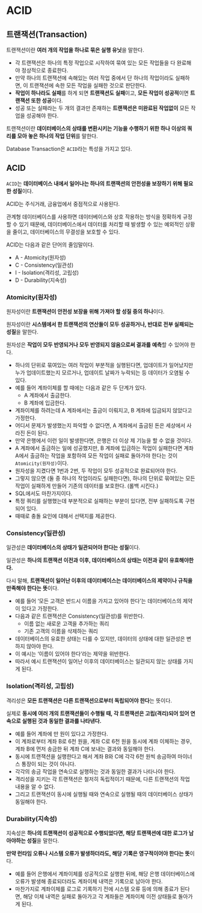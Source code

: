 # ACID

## 트랜잭션(Transaction)

트랜잭션이란 **여러 개의 작업을 하나로 묶은 실행 유닛**을 말한다.

- 각 트랜잭션은 하나의 특정 작업으로 시작하여 묶여 있는 모든 작업들을 다 완료해야 정상적으로 종료한다.
- 만약 하나의 트랜잭션에 속해있는 여러 작업 중에서 단 하나의 작업이라도 실패하면, 이 트랜잭션에 속한 모든 작업을 실패한 것으로 판단한다.
- **작업이 하나라도 실패**를 하게 되면 **트랜잭션도 실패**이고, **모든 작업이 성공적**이면 **트랜잭션 또한 성공**이다.
- 성공 또는 실패라는 두 개의 결과만 존재하는 **트랜잭션은 미완료된 작업없이** 모든 작업을 성공해야 한다.

트랜잭션이란 **데이터베이스의 상태를 변환시키는 기능을 수행하기 위한 하나 이상의 쿼리를 모아 놓은 하나의 작업 단위**를 말한다.

Database Transaction은 `ACID`라는 특성을 가지고 있다.

## ACID

`ACID`는 **데이터베이스 내에서 일어나는 하나의 트랜잭션의 안전성을 보장하기 위해 필요한 성질**이다.

ACID는 주식거래, 금융업에서 중점적으로 사용된다.

관계형 데이터베이스를 사용하면 데이터베이스와 상호 작용하는 방식을 정확하게 규정할 수 있기 때문에, 데이터베이스에서 데이터를 처리할 때 발생할 수 있는 예외적인 상황을 줄이고, 데이터베이스의 무결성을 보호할 수 있다.

ACID는 다음과 같은 단어의 줄임말이다.

- A - Atomicity(원자성)
- C - Consistency(일관성)
- I - Isolation(격리성, 고립성)
- D - Durability(지속성)

### Atomicity(원자성)

원자성이란 **트랜잭션이 안전성 보장을 위해 가져야 할 성질 중의 하나**이다.

원자성이란 **시스템에서 한 트랜잭션의 연산들이 모두 성공하거나, 반대로 전부 실패되는 성질**을 말한다.

원자성은 **작업이 모두 반영되거나 모두 반영되지 않음으로써 결과를 예측**할 수 있어야 한다.

- 하나의 단위로 묶여있는 여러 작업이 부분적을 실행된다면, 업데이트가 일어났지만 누가 업데이트했는지 모르거나, 업데이트 날짜가 누락되는 등 데이터가 오염될 수 있다.
- 예를 들어 계좌이체를 할 때에는 다음과 같은 두 단계가 있다.
    - A 계좌에서 출금한다.
    - B 계좌에 입금한다.
- 계좌이체를 하려는데 A 계좌에서는 출금이 이뤄지고, B 계좌에 입금되지 않았다고 가정한다.
- 어디서 문제가 발생했는지 파악할 수 없다면, A 계좌에서 출금된 돈은 세상에서 사라진 돈이 된다.
- 만약 은행에서 이런 일이 발생한다면, 은행은 더 이상 제 기능을 할 수 없을 것이다.
- A 계좌에서 출금하는 일에 성공했지만, B 계좌에 입금하는 작업이 실패한다면 계좌 A에서 출금하는 작업을 포함하여 모든 작업이 실패로 돌아가야 한다는 것이 `Atomicity(원자성)`이다.
- 원자성을 지켰다면 1번과 2번, 두 작업이 모두 성공적으로 완료되어야 한다.
- 그렇지 않으면 (둘 중 하나의 작업이라도 실패한다면), 하나의 단위로 묶여있는 모든 작업이 실패하게 만들어 기존의 데이터를 보호한다. (롤백 시킨다.)
- SQL에서도 마찬가지이다.
- 특정 쿼리를 실행했는데 부분적으로 실패하는 부분이 있다면, 전부 실패하도록 구현되어 있다.
- 때때로 충돌 요인에 대해서 선택지를 제공한다.

### Consistency(일관성)

일관성은 **데이터베이스의 상태가 일관되어야 한다는 성질**이다.

일관성은 **하나의 트랜잭션 이전과 이후, 데이터베이스의 상태는 이전과 같이 유효해야한다.**

다시 말해, **트랜잭션이 일어난 이후의 데이터베이스는 데이터베이스의 제약이나 규칙을 만족해야 한다는 뜻**이다.

- 예를 들어 ‘모든 고객은 반드시 이름을 가지고 있어야 한다’는 데이터베이스의 제약이 있다고 가정한다.
- 다음과 같은 트랜잭션은 Consistency(일관성)를 위반한다.
    - 이름 없는 새로운 고객을 추가하는 쿼리
    - 기존 고객의 이름을 삭제하는 쿼리
- 데이터베이스의 유효한 상태는 다를 수 있지만, 데이터의 상태에 대한 일관성은 변하지 않아야 한다.
- 이 예시는 ‘이름이 있어야 한다’라는 제약을 위반한다.
- 따라서 예시 트랜잭션이 일어난 이후의 데이터베이스는 일관되지 않는 상태를 가지게 된다.

### Isolation(격리성, 고립성)

격리성은 **모든 트랜잭션은 다른 트랜잭션으로부터 독립되어야 한다**는 뜻이다.

실제로 **동시에 여러 개의 트랜잭션들이 수행될 때, 각 트랜잭션은 고립(격리)되어 있어 연속으로 실행된 것과 동일한 결과를 나타낸다.**

- 예를 들어 계좌에 만 원이 있다고 가정한다.
- 이 계좌로부터 계좌 B로 6천 원을, 계좌 C로 6천 원을 동시에 계좌 이체하는 경우, 계좌 B에 먼저 송금한 뒤 계좌 C에 보내는 결과와 동일해야 한다.
- 동시에 트랜잭션을 실행한다고 해서 계좌 B와 C에 각각 6천 원씩 송금하여 마이너스 통장이 되는 것이 아니다.
- 각각의 송금 작업을 연속으로 실행하는 것과 동일한 결과가 나타나야 한다.
- 격리성을 지키는 각 트랜잭션은 철저히 독립적이기 때문에, 다른 트랜잭션의 작업 내용을 알 수 없다.
- 그리고 트랜잭션이 동시에 실행될 때와 연속으로 실행될 때의 데이터베이스 상태가 동일해야 한다.

### Durability(지속성)

지속성은 **하나의 트랜잭션이 성공적으로 수행되었다면, 해당 트랜잭션에 대한 로그가 남아야하는 성질**을 말한다.

**만약 런타임 오류나 시스템 오류가 발생하더라도, 해당 기록은 영구적이어야 한다는 뜻**이다.

- 예를 들어 은행에서 계좌이체를 성공적으로 실행한 뒤에, 해당 은행 데이터베이스에 오류가 발생해 종료되더라도 계좌이체 내역은 기록으로 남아야 한다.
- 마찬가지로 계좌이체를 로그로 기록하기 전에 시스템 오류 등에 의해 종료가 된다면, 해당 이체 내역은 실패로 돌아가고 각 계좌들은 계좌이체 이전 상태들로 돌아가게 된다.